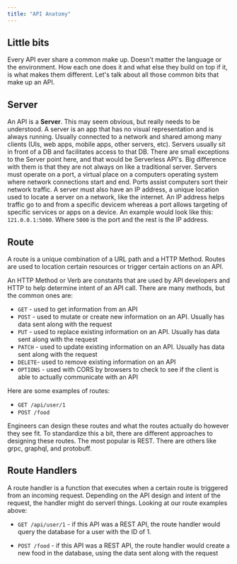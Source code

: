 ```yaml
---
title: "API Anatomy"
---
```


## Little bits

Every API ever share a common make up. Doesn't matter the language or the environment. How each one does it and what else they build on top if it, is what makes them different. Let's talk about all those common bits that make up an API.

## Server

An API is a **Server**. This may seem obvious, but really needs to be understood. A server is an app that has no visual representation and is always running. Usually connected to a network and shared among many clients (UIs, web apps, mobile apps, other servers, etc). Servers usually sit in front of a DB and facilitates access to that DB. There are small exceptions to the Server point here, and that would be Serverless API's. Big difference with them is that they are not always on like a traditional server. Servers must operate on a port, a virtual place on a computers operating system where network connections start and end. Ports assist computers sort their network traffic. A server must also have an IP address, a unique location used to locate a server on a network, like the internet. An IP address helps traffic go to and from a specific devicem whereas a port allows targeting of specific services or apps on a device. An example would look like this:
`121.0.0.1:5000`. Where `5000` is the port and the rest is the IP address.

## Route

A route is a unique combination of a URL path and a HTTP Method. Routes are used to location certain resources or trigger certain actions on an API.

An HTTP Method or Verb are constants that are used by API developers and HTTP to help determine intent of an API call. There are many methods, but the common ones are:

- `GET` - used to get information from an API
- `POST` - used to mutate or create new information on an API. Usually has data sent along with the request
- `PUT` - used to replace existing information on an API. Usually has data sent along with the request
- `PATCH` - used to update existing information on an API. Usually has data sent along with the request
- `DELETE`- used to remove existing information on an API
- `OPTIONS` - used with CORS by browsers to check to see if the client is able to actually communicate with an API

Here are some examples of routes:

- `GET /api/user/1`
- `POST /food`

Engineers can design these routes and what the routes actually do however they see fit. To standardize this a bit, there are different approaches to designing these routes. The most popular is REST. There are others like grpc, graphql, and protobuff.

## Route Handlers

A route handler is a function that executes when a certain route is triggered from an incoming request. Depending on the API design and intent of the request, the handler might do serverl things. Looking at our route examples above:

- `GET /api/user/1` - if this API was a REST API, the route handler would query the database for a user with the ID of 1.

- `POST /food` - if this API was a REST API, the route handler would create a new food in the database, using the data sent along with the request
